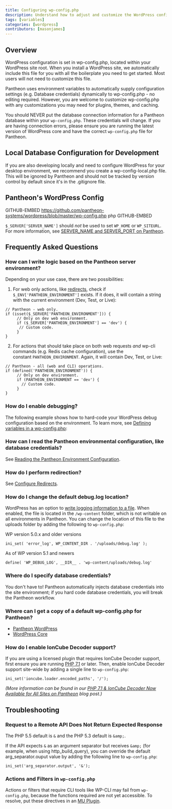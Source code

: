 ```yaml
---
title: Configuring wp-config.php
description: Understand how to adjust and customize the WordPress configuration file for your Pantheon WordPress site.
tags: [variables]
categories: [wordpress]
contributors: [masonjames]
---
```

## Overview
WordPress configuration is set in wp-config.php, located within your WordPress site root. When you install a WordPress site, we automatically include this file for you with all the boilerplate you need to get started. Most users will not need to customize this file.

Pantheon uses environment variables to automatically supply configuration settings (e.g. Database credentials) dynamically to wp-config.php - no editing required. However, you are welcome to customize wp-config.php with any customizations you may need for plugins, themes, and caching.

<Alert title="Warning" type="danger">

You should NEVER put the database connection information for a Pantheon database within your `wp-config.php`. These credentials will change. If you are having connection errors, please ensure you are running the latest version of WordPress core and have the correct `wp-config.php` file for Pantheon.

</Alert>

## Local Database Configuration for Development
If you are also developing locally and need to configure WordPress for your desktop environment, we recommend you create a wp-config-local.php file. This will be ignored by Pantheon and should not be tracked by version control by default since it's in the .gitignore file.

## Pantheon's WordPress Config

<Accordion title="View Pantheon's WordPress Configuration" id="pantheon-wp-config-php" icon="wrench">

GITHUB-EMBED https://github.com/pantheon-systems/wordpress/blob/master/wp-config.php php GITHUB-EMBED

</Accordion>

<Alert tile="Note" type="info">

`$_SERVER['SERVER_NAME']` should *not* be used to set `WP_HOME` or `WP_SITEURL`. For more information, see [SERVER_NAME and SERVER_PORT on Pantheon](/server_name-and-server_port/).

</Alert>



## Frequently Asked Questions
### How can I write logic based on the Pantheon server environment?
Depending on your use case, there are two possibilities:

1. For web only actions, like [redirects](/domains/#primary-domain), check if `$_ENV['PANTHEON_ENVIRONMENT']` exists. If it does, it will contain a string with the current environment (Dev, Test, or Live):

 ```php:title=wp-config.php
 // Pantheon - web only.
 if (isset($_SERVER['PANTHEON_ENVIRONMENT'])) {
      // Only on dev web environment.
      if ($_SERVER['PANTHEON_ENVIRONMENT'] == 'dev') {
       // Custom code.
      }
 }
 ```

2. For actions that should take place on both web requests _and_ wp-cli commands (e.g. Redis cache configuration), use the constant `PANTHEON_ENVIRONMENT`. Again, it will contain Dev, Test, or Live:

 ```php:title=wp-config.php
 // Pantheon - all (web and CLI) operations.
 if (defined('PANTHEON_ENVIRONMENT')) {
      // Only on dev environment.
      if (PANTHEON_ENVIRONMENT == 'dev') {
        // Custom code.
      }
 }
 ```

### How do I enable debugging?
The following example shows how to hard-code your WordPress debug configuration based on the environment. To learn more, see [Defining variables in a wp-config.php](https://codex.wordpress.org/Editing_wp-config.php):

<Partial file="wp-debugging.md" />

### How can I read the Pantheon environmental configuration, like database credentials?

See [Reading the Pantheon Environment Configuration](/read-environment-config/).

### How do I perform redirection?

See [Configure Redirects](/redirects/).

### How do I change the default debug.log location?

WordPress has an option to [write logging information to a file](/logs/#how-do-i-enable-error-logging-for-wordpress). When enabled, the file is located in the `/wp-content` folder, which is not writable on all environments in Pantheon. You can change the location of this file to the uploads folder by adding the following to `wp-config.php`:

WP version 5.0.x and older versions

```php:title=wp-config.php
ini_set( 'error_log', WP_CONTENT_DIR . '/uploads/debug.log' );
```

As of WP version 5.1 and newers

```php:title=wp-config.php
define( 'WP_DEBUG_LOG', __DIR__ . 'wp-content/uploads/debug.log'
```

### Where do I specify database credentials?
You don't have to! Pantheon automatically injects database credentials into the site environment; if you hard code database credentials, you will break the Pantheon workflow.

### Where can I get a copy of a default wp-config.php for Pantheon?
- [Pantheon WordPress](https://github.com/pantheon-systems/WordPress/blob/master/wp-config.php)
- [WordPress Core](https://github.com/WordPress/WordPress/blob/master/wp-config-sample.php)

### How do I enable IonCube Decoder support?
If you are using a licensed plugin that requires IonCube Decoder support, first ensure you are running [PHP 7.1](/php-versions/) or later. Then, enable IonCube Decoder support site-wide by adding a single line to `wp-config.php`:

```php:title=wp-config.php
ini_set('ioncube.loader.encoded_paths', '/');
```

*(More information can be found in our [PHP 7.1 & IonCube Decoder Now Available for All Sites on Pantheon](https://pantheon.io/blog/php-71-ioncube-decoder-now-available-all-sites-pantheon) blog post.)*

## Troubleshooting
### Request to a Remote API Does Not Return Expected Response
The PHP 5.5 default is `&` and the PHP 5.3 default is `&amp;`.

If the API expects `&` as an argument separator but receives `&amp;` (for example, when using http_build_query), you can override the default arg_separator.ouput value by adding the following line to `wp-config.php`:

```php:title=wp-config.php
ini_set('arg_separator.output', '&');
```

### Actions and Filters in `wp-config.php`
Actions or filters that require CLI tools like WP-CLI may fail from `wp-config.php`, because the functions required are not yet accessible. To resolve, put these directives in an [MU Plugin](/mu-plugin).
